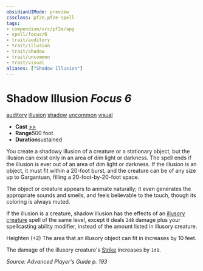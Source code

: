 ```yaml
---
obsidianUIMode: preview
cssclass: pf2e,pf2e-spell
tags:
- compendium/src/pf2e/apg
- spell/focus/6
- trait/auditory
- trait/illusion
- trait/shadow
- trait/uncommon
- trait/visual
aliases: ["Shadow Illusion"]
---
```

# Shadow Illusion *Focus 6*   
[auditory](/rules/traits/auditory.md)  [illusion](/rules/traits/illusion.md)  [shadow](/rules/traits/shadow.md)  [uncommon](/rules/traits/uncommon.md)  [visual](/rules/traits/visual.md)  

- **Cast** [>>](/rules/core-rulebook/chapter-9-playing-the-game.md#Actions "Two-Action") 
- **Range**500 foot
- **Duration**sustained

You create a shadowy illusion of a creature or a stationary object, but the illusion can exist only in an area of dim light or darkness. The spell ends if the illusion is ever out of an area of dim light or darkness. If the illusion is an object, it must fit within a 20-foot burst, and the creature can be of any size up to Gargantuan, filling a 20-foot-by-20-foot space.

The object or creature appears to animate naturally; it even generates the appropriate sounds and smells, and feels believable to the touch, though its coloring is always muted.

If the illusion is a creature, shadow illusion has the effects of an [illusory creature](/compendium/spells/illusory-creature.md) spell of the same level, except it deals `2d8` damage plus your spellcasting ability modifier, instead of the amount listed in illusory creature.

Heighten (+2) The area that an illusory object can fit in increases by 10 feet.

The damage of the illusory creature's [Strike](/rules/actions/strike.md) increases by `1d8`.

*Source: Advanced Player's Guide p. 193*